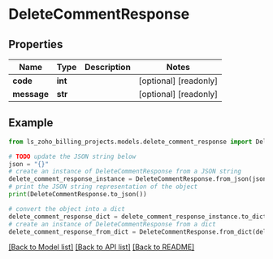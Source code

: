 # DeleteCommentResponse


## Properties

Name | Type | Description | Notes
------------ | ------------- | ------------- | -------------
**code** | **int** |  | [optional] [readonly] 
**message** | **str** |  | [optional] [readonly] 

## Example

```python
from ls_zoho_billing_projects.models.delete_comment_response import DeleteCommentResponse

# TODO update the JSON string below
json = "{}"
# create an instance of DeleteCommentResponse from a JSON string
delete_comment_response_instance = DeleteCommentResponse.from_json(json)
# print the JSON string representation of the object
print(DeleteCommentResponse.to_json())

# convert the object into a dict
delete_comment_response_dict = delete_comment_response_instance.to_dict()
# create an instance of DeleteCommentResponse from a dict
delete_comment_response_from_dict = DeleteCommentResponse.from_dict(delete_comment_response_dict)
```
[[Back to Model list]](../README.md#documentation-for-models) [[Back to API list]](../README.md#documentation-for-api-endpoints) [[Back to README]](../README.md)



